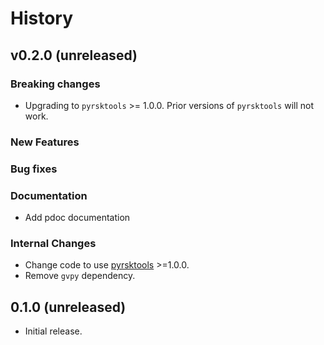 # History

## v0.2.0 (unreleased)

### Breaking changes

- Upgrading to `pyrsktools` >= 1.0.0. Prior versions of `pyrsktools` will not work.

### New Features

### Bug fixes

### Documentation

- Add pdoc documentation

### Internal Changes

- Change code to use [pyrsktools](https://docs.rbr-global.com/pyrsktools) >=1.0.0.
- Remove `gvpy` dependency.


## 0.1.0 (unreleased)

-   Initial release.
